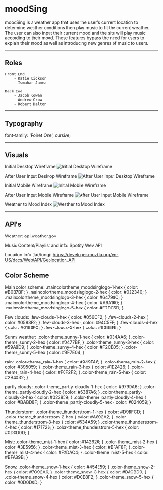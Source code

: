 # moodSing 
moodSing is a weather app that uses the user's current location to determine weather conditions then play music to fit the current weather. The user can also input their current mood and the site will play music according to their mood. These features bypass the need for users to explain their mood as well as introducing new genres of music to users. 

------------------
## Roles

```
Front End 
    - Katie Dickson 
    - Ismahan Jamea
```
```
Back End 
    - Jacob Cowan
    - Andrew Crow
    - Robert Dalton
```
------------------
## Typography 

font-family: 'Poiret One', cursive;

<link href="https://fonts.googleapis.com/css2?family=Poiret+One&display=swap" rel="stylesheet">

-------------------
## Visuals

Initial Desktop Wireframe
![ Initial Desktop Wireframe ](./images/desktop1.png)

After User Input Desktop Wireframe
![ After User Input Desktop Wireframe ](./images/desktop2.png)

Initial Mobile Wireframe
![ Initial Mobile Wireframe ](./images/phone1.png)

After User Input Mobile Wireframe
![ After User Input Mobile Wireframe ](./images/phone2.png)

Weather to Mood Index
![ Weather to Mood Index ](./images/weather-mood-to-spotify-param-v2.png)

--------------------
## API's

Weather:
api.weather.gov

Music Content/Playlist and info:
Spotify Wev API

Location info (lat/long):
https://developer.mozilla.org/en-US/docs/Web/API/Geolocation_API

## Color Scheme

Main color scheme:
.maincolortheme_moodsinglogo-1-hex { color: #B0B7BF; }
.maincolortheme_moodsinglogo-2-hex { color: #022340; }
.maincolortheme_moodsinglogo-3-hex { color: #64798C; }
.maincolortheme_moodsinglogo-4-hex { color: #A6A160; }
.maincolortheme_moodsinglogo-5-hex { color: #F2DC6D; }

Few clouds:
.few-clouds-1-hex { color: #056CF2; }
.few-clouds-2-hex { color: #0583F2; }
.few-clouds-3-hex { color: #94C5FF; }
.few-clouds-4-hex { color: #0186FC; }
.few-clouds-5-hex { color: #83B8FE; }

Sunny weather:
.color-theme_sunny-1-hex { color: #034AA6; }
.color-theme_sunny-2-hex { color: #0477BF; }
.color-theme_sunny-3-hex { color: #59A8D9; }
.color-theme_sunny-4-hex { color: #F2CB05; }
.color-theme_sunny-5-hex { color: #BF7E04; }

rain:
.color-theme_rain-1-hex { color: #949FA6; }
.color-theme_rain-2-hex { color: #395059; }
.color-theme_rain-3-hex { color: #1D2426; }
.color-theme_rain-4-hex { color: #F0F2F2; }
.color-theme_rain-5-hex { color: #2B4032; }


partly cloudy:
.color-theme_partly-cloudly-1-hex { color: #979DA6; }
.color-theme_partly-cloudly-2-hex { color: #6387A6; }
.color-theme_partly-cloudly-3-hex { color: #023859; }
.color-theme_partly-cloudly-4-hex { color: #BABDBF; }
.color-theme_partly-cloudly-5-hex { color: #024059; }

Thunderstorm:
.color-theme_thunderstrom-1-hex { color: #D9BFCD; }
.color-theme_thunderstrom-2-hex { color: #A692A2; }
.color-theme_thunderstrom-3-hex { color: #534A59; }
.color-theme_thunderstrom-4-hex { color: #171726; }
.color-theme_thunderstrom-5-hex { color: #0D0D0D; }

Mist:
.color-theme_mist-1-hex { color: #142626; }
.color-theme_mist-2-hex { color: #3E5956; }
.color-theme_mist-3-hex { color: #BFAF8F; }
.color-theme_mist-4-hex { color: #F2DAC4; }
.color-theme_mist-5-hex { color: #BFA89B; }


Snow:
.color-theme_snow-1-hex { color: #454E59; }
.color-theme_snow-2-hex { color: #7C92A6; }
.color-theme_snow-3-hex { color: #BACBD9; }
.color-theme_snow-4-hex { color: #DCE8F2; }
.color-theme_snow-5-hex { color: #0D0D0D; }






